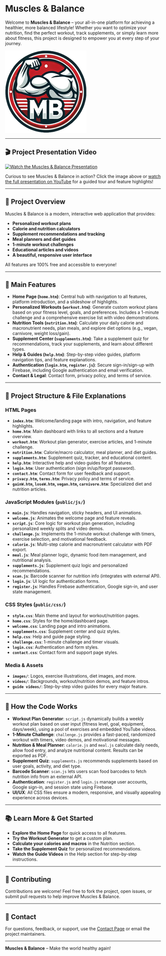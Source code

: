 # Muscles & Balance

Welcome to **Muscles & Balance** – your all-in-one platform for achieving a healthier, more balanced lifestyle! Whether you want to optimize your nutrition, find the perfect workout, track supplements, or simply learn more about fitness, this project is designed to empower you at every step of your journey.

![Muscles & Balance Logo](public/images/MBlogo.png)

---

## 🎬 Project Presentation Video

[![Watch the Muscles & Balance Presentation](https://img.youtube.com/vi/bhsddRrvvh0/0.jpg)](https://youtu.be/bhsddRrvvh0?si=TISFgPWqLhPs5UgX)

Curious to see Muscles & Balance in action? Click the image above or [watch the full presentation on YouTube](https://youtu.be/bhsddRrvvh0?si=TISFgPWqLhPs5UgX) for a guided tour and feature highlights!

---

## 🌟 Project Overview

Muscles & Balance is a modern, interactive web application that provides:
- **Personalized workout plans**
- **Calorie and nutrition calculators**
- **Supplement recommendations and tracking**
- **Meal planners and diet guides**
- **1-minute workout challenges**
- **Educational articles and videos**
- **A beautiful, responsive user interface**

All features are 100% free and accessible to everyone!

---

## 🚀 Main Features

- **Home Page (`home.htm`)**: Central hub with navigation to all features, platform introduction, and a slideshow of highlights.
- **Personalized Workouts (`workout.htm`)**: Generate custom workout plans based on your fitness level, goals, and preferences. Includes a 1-minute challenge and a comprehensive exercise list with video demonstrations.
- **Nutrition Tools (`nutrition.htm`)**: Calculate your daily calorie and macronutrient needs, plan meals, and explore diet options (e.g., vegan, carnivore, weight loss/gain).
- **Supplement Center (`supplements.htm`)**: Take a supplement quiz for recommendations, track your supplements, and learn about different types.
- **Help & Guides (`help.htm`)**: Step-by-step video guides, platform navigation tips, and feature explanations.
- **Authentication (`login.htm`, `register.js`)**: Secure sign-in/sign-up with Firebase, including Google authentication and email verification.
- **Contact & Legal**: Contact form, privacy policy, and terms of service.

---

## 📁 Project Structure & File Explanations

### HTML Pages
- **`index.htm`**: Welcome/landing page with intro, navigation, and feature highlights.
- **`home.htm`**: Main dashboard with links to all sections and a feature overview.
- **`workout.htm`**: Workout plan generator, exercise articles, and 1-minute challenge.
- **`nutrition.htm`**: Calorie/macro calculator, meal planner, and diet guides.
- **`supplements.htm`**: Supplement quiz, tracker, and educational content.
- **`help.htm`**: Interactive help and video guides for all features.
- **`login.htm`**: User authentication (sign in/up/forgot password).
- **`contact.htm`**: Contact form for user feedback and support.
- **`privacy.htm`, `terms.htm`**: Privacy policy and terms of service.
- **`gainW.htm`, `loseW.htm`, `vegan.htm`, `carnivore.htm`**: Specialized diet and nutrition articles.

### JavaScript Modules (`public/js/`)
- **`main.js`**: Handles navigation, sticky headers, and UI animations.
- **`welcome.js`**: Animates the welcome page and feature reveals.
- **`script.js`**: Core logic for workout plan generation, including personalized weekly splits and video demos.
- **`challenge.js`**: Implements the 1-minute workout challenge with timers, exercise selection, and motivational feedback.
- **`calorie.js`**: Multi-step calorie and macronutrient calculator with PDF export.
- **`meal.js`**: Meal planner logic, dynamic food item management, and nutritional analysis.
- **`supplements.js`**: Supplement quiz logic and personalized recommendations.
- **`scan.js`**: Barcode scanner for nutrition info (integrates with external API).
- **`login.js`**: UI logic for authentication forms.
- **`register.js`**: Handles Firebase authentication, Google sign-in, and user state management.

### CSS Styles (`public/css/`)
- **`style.css`**: Main theme and layout for workout/nutrition pages.
- **`home.css`**: Styles for the home/dashboard page.
- **`welcome.css`**: Landing page and intro animations.
- **`supplements.css`**: Supplement center and quiz styles.
- **`help.css`**: Help and guide page styling.
- **`challenge.css`**: 1-minute challenge and timer visuals.
- **`login.css`**: Authentication and form styles.
- **`contact.css`**: Contact form and support page styles.

### Media & Assets
- **`images/`**: Logos, exercise illustrations, diet images, and more.
- **`videos/`**: Backgrounds, workout/nutrition demos, and feature intros.
- **`guide videos/`**: Step-by-step video guides for every major feature.

---

## 🧩 How the Code Works

- **Workout Plan Generator**: `script.js` dynamically builds a weekly workout plan based on user input (fitness level, goal, equipment, days/week), using a pool of exercises and embedded YouTube videos.
- **1-Minute Challenge**: `challenge.js` provides a fast-paced, randomized workout with timers, video demos, and motivational messages.
- **Nutrition & Meal Planner**: `calorie.js` and `meal.js` calculate daily needs, allow food entry, and analyze nutritional content. Results can be exported as PDF.
- **Supplement Quiz**: `supplements.js` recommends supplements based on user goals, activity, and diet type.
- **Barcode Scanner**: `scan.js` lets users scan food barcodes to fetch nutrition info from an external API.
- **Authentication**: `register.js` and `login.js` manage user accounts, Google sign-in, and session state using Firebase.
- **UI/UX**: All CSS files ensure a modern, responsive, and visually appealing experience across devices.

---

## 📚 Learn More & Get Started

- **Explore the Home Page** for quick access to all features.
- **Try the Workout Generator** to get a custom plan.
- **Calculate your calories and macros** in the Nutrition section.
- **Take the Supplement Quiz** for personalized recommendations.
- **Watch the Guide Videos** in the Help section for step-by-step instructions.

---

## 🤝 Contributing

Contributions are welcome! Feel free to fork the project, open issues, or submit pull requests to help improve Muscles & Balance.

---

## 📧 Contact

For questions, feedback, or support, use the [Contact Page](public/contact.htm) or email the project maintainers.

---

**Muscles & Balance** – Make the world healthy again!
